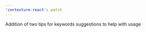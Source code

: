 ```yaml
---
'contexture-react': patch
---
```


Addition of two tips for keywords suggestions to help with usage
